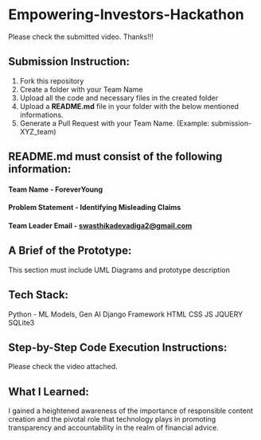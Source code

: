 # Empowering-Investors-Hackathon
Please check the submitted video. Thanks!!!
## Submission Instruction:
  1. Fork this repository
  2. Create a folder with your Team Name
  3. Upload all the code and necessary files in the created folder
  4. Upload a **README.md** file in your folder with the below mentioned informations.
  5. Generate a Pull Request with your Team Name. (Example: submission-XYZ_team)

## README.md must consist of the following information:

#### Team Name - ForeverYoung
#### Problem Statement - Identifying Misleading Claims
#### Team Leader Email - swasthikadevadiga2@gmail.com

## A Brief of the Prototype:
  This section must include UML Diagrams and prototype description
  
## Tech Stack: 
   Python - ML Models, Gen AI
   Django Framework
   HTML CSS JS JQUERY
   SQLite3
   
## Step-by-Step Code Execution Instructions:
  Please check the video attached. 
  
## What I Learned:
   I gained a heightened awareness of the importance of responsible content creation and the pivotal role that technology plays in promoting transparency and accountability in the realm of financial advice.
